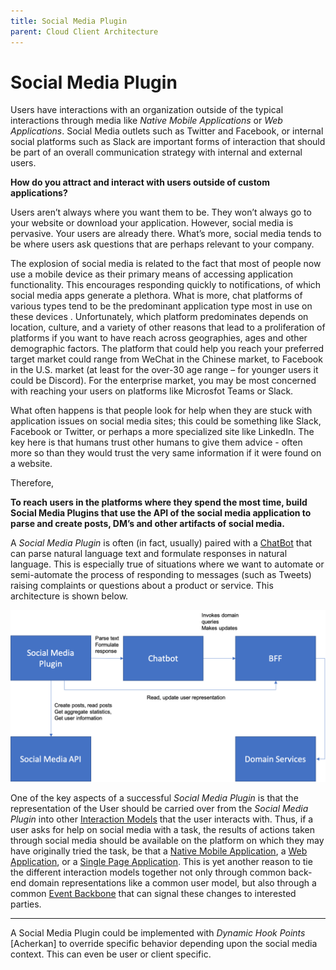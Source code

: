 ```yaml
---
title: Social Media Plugin
parent: Cloud Client Architecture
---
```

# Social Media Plugin

Users have interactions with an organization outside of the typical interactions through media like *Native Mobile Applications* or *Web Applications*.  Social Media outlets such as Twitter and Facebook, or internal social platforms such as Slack are important forms of interaction that should be part of an overall communication strategy with internal and external users.  

**How do you attract and interact with users outside of custom applications?**

Users aren’t always where you want them to be. They won’t always go to your website or download your application.  However, social media is pervasive. Your users are already there. What’s more, social media tends to be where users ask questions that are perhaps relevant to your company.

The explosion of social media is related to the fact that most of people now use a mobile device as their primary means of accessing application functionality. This encourages responding quickly to notifications, of which social media apps generate a plethora.  What is more, chat platforms of various types tend to be the predominant application type most in use on these devices . Unfortunately, which platform predominates depends on location, culture, and a variety of other reasons that lead to a proliferation of platforms if you want to have reach across geographies, ages and other demographic factors.  The platform that could help you reach your preferred target market could range from WeChat in the Chinese market, to Facebook in the U.S. market (at least for the over-30 age range – for younger users it could be Discord). For the enterprise market, you may be most concerned with reaching your users on platforms like Microsfot Teams or Slack.

What often happens is that people look for help when they are stuck with application issues on social media sites; this could be something like Slack, Facebook or Twitter, or perhaps a more specialized site like LinkedIn. The key here is that humans trust other humans to give them advice - often more so than they would trust the very same information if it were found on a website.

Therefore,

**To reach users in the platforms where they spend the most time, build Social Media Plugins that use the API of the social media application to parse and create posts, DM’s and other artifacts of social media.**

A *Social Media Plugin* is often (in fact, usually) paired with a [ChatBot](Chatbot.md) that can parse natural language text and formulate responses in natural language.  This is especially true of situations where we want to automate or semi-automate the process of responding to messages (such as Tweets) raising complaints or questions about a product or service.  This architecture is shown below.
 
![Social Media Plugin Architecture](../assets/SocialMediaPlugin.png)

One of the key aspects of a successful *Social Media Plugin* is that the representation of the User should be carried over from the *Social Media Plugin* into other [Interaction Models](Interaction-Model.md) that the user interacts with.  Thus, if a user asks for help on social media with a task, the results of actions taken through social media should be available on the platform on which they may have originally tried the task, be that a [Native Mobile Application](Native-Mobile-Application.md), a [Web Application](Web-Application.md), or a [Single Page Application](Single-Page-Application.md).  This is yet another reason to tie the different interaction models together not only through common back-end domain representations like a common user model, but also through a common [Event Backbone](../EventDrivenSystems/Event-Backbone.md) that can signal these changes to interested parties.

* * *

A Social Media Plugin could be implemented with *Dynamic Hook Points* [Acherkan] to override specific behavior depending upon the social media context. This can even be user or client specific.

